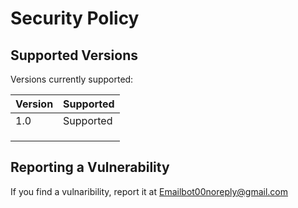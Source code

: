 # Security Policy

## Supported Versions

Versions currently supported:

| Version | Supported          |
| ------- | ------------------ |
| 1.0     |  Supported         |
|         |                    |
|         |                    |
|         |                    |

## Reporting a Vulnerability

If you find a vulnaribility, report it at Emailbot00noreply@gmail.com
